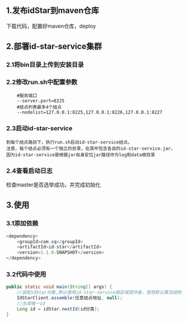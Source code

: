 ## 1.发布idStar到maven仓库
下载代码，配置好maven仓库，deploy

## 2.部署id-star-service集群
### 2.1将bin目录上传到安装目录
### 2.2修改run.sh中配置参数
```
    #服务端口
    --server.port=8225
    #结点列表最多4个结点
    --nodelist=127.0.0.1:8225,127.0.0.1:8226,127.0.0.1:8227
```
### 2.3启动id-star-service
```
到每个结点路劲下，执行run.sh启动id-star-service结点。
注意，每个结点必须有一个独立的目录，在其中包含各自的id-star-service.jar，
因为id-star-service是根据jar自身定位jar路径作为log和data根目录
```
### 2.4查看启动日志
检查master是否选举成功，并完成初始化


## 3.使用
### 3.1添加依赖
```java
<dependency>
    <groupId>com.sq</groupId>
    <artifactId>id-star</artifactId>
    <version>1.1.0-SNAPSHOT</version>
</dependency>
```
### 3.2代码中使用
```java
public static void main(String[] args) {
    //装配idStar对象,默认使用id-star-service做区域提供者，使用默认算法结构
    IdStarClient.assemble(任意结点地址, null);
    //生成唯一id
    Long id = idStar.nextId(id分类);
}
```

